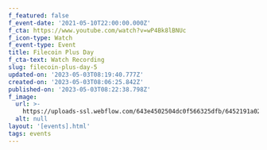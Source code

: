 ```yaml
---
f_featured: false
f_event-date: '2021-05-10T22:00:00.000Z'
f_cta: https://www.youtube.com/watch?v=wP4Bk8lBNUc
f_icon-type: Watch
f_event-type: Event
title: Filecoin Plus Day
f_cta-text: Watch Recording
slug: filecoin-plus-day-5
updated-on: '2023-05-03T08:19:40.777Z'
created-on: '2023-05-03T08:06:25.842Z'
published-on: '2023-05-03T08:22:38.798Z'
f_image:
  url: >-
    https://uploads-ssl.webflow.com/643e4502504dc0f566325dfb/6452191a0250ed07cbd15415_luma-_-fil-day.jpg
  alt: null
layout: '[events].html'
tags: events
---
```



